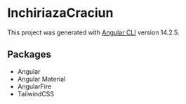 # InchiriazaCraciun

This project was generated with [Angular CLI](https://github.com/angular/angular-cli) version 14.2.5.

## Packages

- Angular
- Angular Material
- AngularFire
- TailwindCSS
